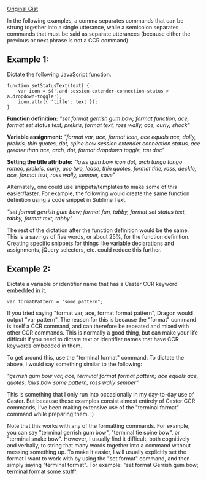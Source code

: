[Original Gist](https://gist.github.com/chilimangoes/f6ae51ca53d96a19a46c45ecd4b0d296)

In the following examples, a comma separates commands that can be strung together into a single utterance, while a semicolon separates commands that must be said as separate utterances (because either the previous or next phrase is not a CCR command).

## Example 1:

Dictate the following JavaScript function.

```
function setStatusText(text) {
    var icon = $('.and-session-extender-connection-status > a.dropdown-toggle');
    icon.attr({ 'title': text });
}
```

**Function definition:**
_"set format gerrish gum bow; format function, ace, format set status text, prekris, format text, ross wally, ace, curly, shock"_

**Variable assignment:**
_"format var, ace, format icon, ace equals ace, dolly, prekris, thin quotes, dot, spine bow session extender connection status, ace greater than ace, arch, dot, format dropdown toggle, tau doc"_

**Setting the title attribute:**
_"laws gum bow icon dot, arch tango tango romeo, prekris, curly, ace two, lease, thin quotes, format title, ross, deckle, ace, format text, ross wally, semper, save"_

Alternately, one could use snippets/templates to make some of this easier/faster. For example, the following
would create the same function definition using a code snippet in Sublime Text.

_"set format gerrish gum bow; format fun, tabby, format set status text, tabby, format text, tabby"_

The rest of the dictation after the function definition would be the same. This is a savings of five words, or about 25%, for the function definition. Creating specific snippets for things like variable declarations and assignments, jQuery selectors, etc. could reduce this further.

## Example 2:

Dictate a variable or identifier name that has a Caster CCR keyword embedded in it.

```
var formatPattern = "some pattern";
```

If you tried saying "format var, ace, format format pattern", Dragon would output "var pattern". The reason for this is because the "format" command is itself a CCR command, and can therefore be repeated and mixed with other CCR commands. This is normally a good thing, but can make your life difficult if you need to dictate text or identifier names that have CCR keywords embedded in them.

To get around this, use the "terminal format" command. To dictate the above, I would say something similar to the following:

_"gerrish gum bow var, ace, terminal format format pattern; ace equals ace, quotes, laws bow some pattern, ross wally semper"_

This is something that I only run into occasionally in my day-to-day use of Caster. But because these examples consist almost entirely of Caster CCR commands, I've been making extensive use of the "terminal format" command while preparing them. :)

Note that this works with any of the formatting commands. For example, you can say "terminal gerrish gum bow", "terminal tie spine bow", or "terminal snake bow". However, I usually find it difficult, both cognitively and verbally, to string that many words together into a command without messing something up. To make it easier, I will usually explicitly set the format I want to work with by using the "set format" command, and then simply saying "terminal format". For example: "set format Gerrish gum bow; terminal format some stuff".
